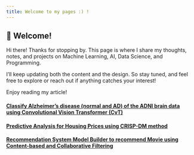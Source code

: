 ```yaml
---
title: Welcome to my pages :) !
---
```


## 👋 Welcome!

Hi there! Thanks for stopping by.
This page is where I share my thoughts, notes, and projects on Machine Learning, AI, Data Science, and Programming.

I’ll keep updating both the content and the design. So stay tuned, and feel free to explore or reach out if anything catches your interest!

Enjoy reading my article!

#### [Classify Alzheimer’s disease (normal and AD) of the ADNI brain data using Convolutional Vision Transformer (CvT)](alzheimer-classification-vision-transformer/README.md)

#### [Predictive Analysis for Housing Prices using CRISP-DM method](predictive-analysis-crisp-dm/predictive-analysis.md)

#### [Recommendation System Model Builder to recommend Movie using Content-based and Collaborative Filtering](recommendation-system/laporan-rekomendasi.md)


